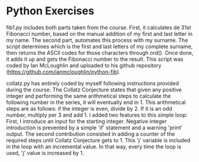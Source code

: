 # Python Exercises

fib1.py includes both parts taken from the course. First, it calculates de 31st Fibonacci number, based on the manual addition of my first and last letter in my name. The second part, automates this process with my surname. The script determines which is the first and last letters of my complete surname, then returns the ASCII codes for those characters through ord(). Once done, it adds it up and gets the Fibonacci number to the result. This script was coded by Ian McLoughlin and uploaded to his github repository (https://github.com/ianmcloughlin/python-fib).

collatz.py has entirely coded by myself following instructions provided during the course. The Collatz Conjecture states that given any positive integer and performing the same arithmetical steps to calculate the following number in the series, it will eventually end in 1. This arithmetical steps are as follows: if the integer is even, divide by 2. If it is an odd number, multiply per 3 and add 1.
I added two features to this simple loop:
First, I introduce an input for the starting integer. Negative integer introduction is prevented by a simple 'if' statement and a warning 'print' output.
The second contribution consisted in adding a counter of the required steps until Collatz Conjecture gets to 1. This 'j' variable is included in the loop with an incremental value. In that way, every time the loop is used, 'j' value is increased by 1.
